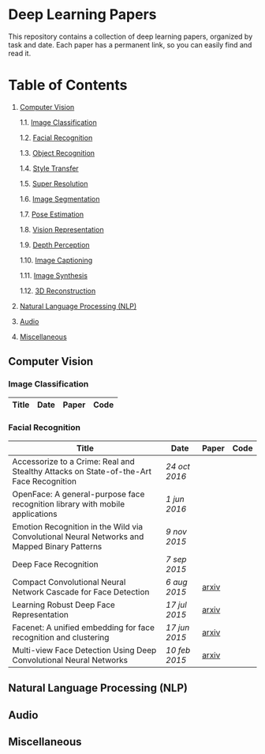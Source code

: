 # Deep Learning Papers

This repository contains a collection of deep learning papers, organized by task and date. Each paper has a permanent link, so you can easily find and read it.

# Table of Contents

1. [Computer Vision](#computer-vision)

    1.1. [Image Classification](#image-classification)

    1.2. [Facial Recognition](#facial-recognition)

    1.3. [Object Recognition](#object-recognition)

    1.4. [Style Transfer](#style-transfer)

    1.5. [Super Resolution](#super-resolution)

    1.6. [Image Segmentation](#image-segmentation)

    1.7. [Pose Estimation](#pose-estimation)

    1.8. [Vision Representation](#vision-representation)

    1.9. [Depth Perception](#depth-perception)

    1.10. [Image Captioning](#image-captioning)
    
    1.11. [Image Synthesis](#image-synthesis)

    1.12. [3D Reconstruction](#3d-reconstruction)

2. [Natural Language Processing (NLP)](#natural-language-processing)
3. [Audio](#audio)
4. [Miscellaneous](#miscellaneous)

## Computer Vision

### Image Classification

| Title | Date | Paper | Code |
|---|---|---|---|

### Facial Recognition

|Title|Date|Paper|Code|
|---|---|---|---|
| Accessorize to a Crime: Real and Stealthy Attacks on State-of-the-Art Face Recognition | _24 oct 2016_ |  |  | 
| OpenFace: A general-purpose face recognition library with mobile applications | _1 jun 2016_ |  |  | 
| Emotion Recognition in the Wild via Convolutional Neural Networks and Mapped Binary Patterns | _9 nov 2015_ |  |  | 
| Deep Face Recognition | _7 sep 2015_ |  |  | 
| Compact Convolutional Neural Network Cascade for Face Detection | _6 aug 2015_ | [arxiv](https://arxiv.org/pdf/1508.01292) |  | 
| Learning Robust Deep Face Representation | _17 jul 2015_ | [arxiv](https://arxiv.org/pdf/1507.04844) |  | 
| Facenet: A unified embedding for face recognition and clustering | _17 jun 2015_ | [arxiv](https://arxiv.org/pdf/1503.03832.pdf)|  | 
| Multi-view Face Detection Using Deep Convolutional Neural Networks | _10 feb 2015_ | [arxiv](https://arxiv.org/pdf/1502.02766) |  | 

## Natural Language Processing (NLP)

## Audio

## Miscellaneous